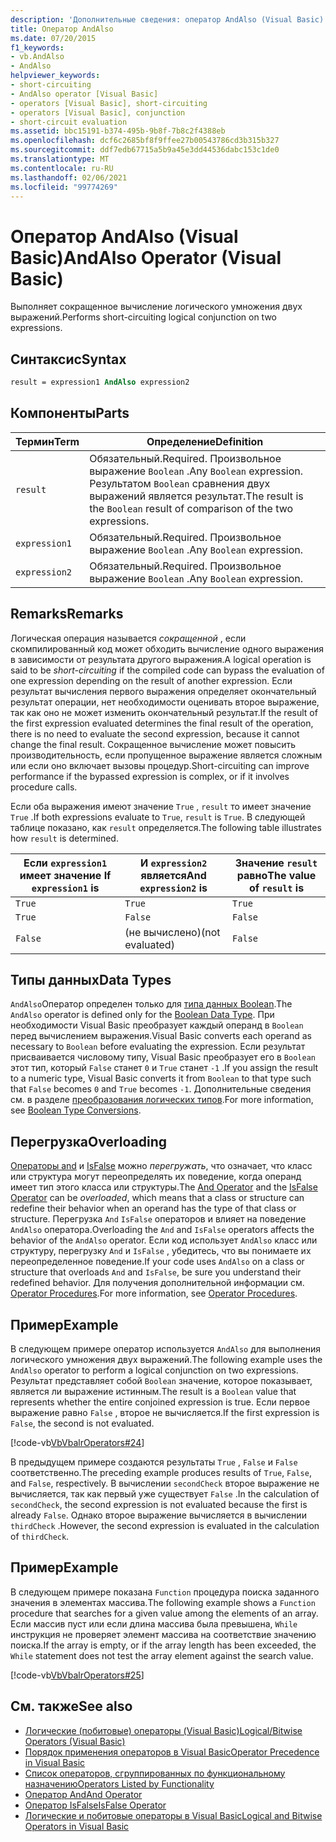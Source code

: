 ```yaml
---
description: 'Дополнительные сведения: оператор AndAlso (Visual Basic)'
title: Оператор AndAlso
ms.date: 07/20/2015
f1_keywords:
- vb.AndAlso
- AndAlso
helpviewer_keywords:
- short-circuiting
- AndAlso operator [Visual Basic]
- operators [Visual Basic], short-circuiting
- operators [Visual Basic], conjunction
- short-circuit evaluation
ms.assetid: bbc15191-b374-495b-9b8f-7b8c2f4388eb
ms.openlocfilehash: dcf6c2685bf8f9ffee27b00543786cd3b315b327
ms.sourcegitcommit: ddf7edb67715a5b9a45e3dd44536dabc153c1de0
ms.translationtype: MT
ms.contentlocale: ru-RU
ms.lasthandoff: 02/06/2021
ms.locfileid: "99774269"
---
```

# <a name="andalso-operator-visual-basic"></a><span data-ttu-id="0af97-103">Оператор AndAlso (Visual Basic)</span><span class="sxs-lookup"><span data-stu-id="0af97-103">AndAlso Operator (Visual Basic)</span></span>

<span data-ttu-id="0af97-104">Выполняет сокращенное вычисление логического умножения двух выражений.</span><span class="sxs-lookup"><span data-stu-id="0af97-104">Performs short-circuiting logical conjunction on two expressions.</span></span>  
  
## <a name="syntax"></a><span data-ttu-id="0af97-105">Синтаксис</span><span class="sxs-lookup"><span data-stu-id="0af97-105">Syntax</span></span>  
  
```vb
result = expression1 AndAlso expression2  
```  
  
## <a name="parts"></a><span data-ttu-id="0af97-106">Компоненты</span><span class="sxs-lookup"><span data-stu-id="0af97-106">Parts</span></span>  
  
|<span data-ttu-id="0af97-107">Термин</span><span class="sxs-lookup"><span data-stu-id="0af97-107">Term</span></span>|<span data-ttu-id="0af97-108">Определение</span><span class="sxs-lookup"><span data-stu-id="0af97-108">Definition</span></span>|  
|---|---|  
|`result`|<span data-ttu-id="0af97-109">Обязательный.</span><span class="sxs-lookup"><span data-stu-id="0af97-109">Required.</span></span> <span data-ttu-id="0af97-110">Произвольное выражение `Boolean` .</span><span class="sxs-lookup"><span data-stu-id="0af97-110">Any `Boolean` expression.</span></span> <span data-ttu-id="0af97-111">Результатом `Boolean` сравнения двух выражений является результат.</span><span class="sxs-lookup"><span data-stu-id="0af97-111">The result is the `Boolean` result of comparison of the two expressions.</span></span>|  
|`expression1`|<span data-ttu-id="0af97-112">Обязательный.</span><span class="sxs-lookup"><span data-stu-id="0af97-112">Required.</span></span> <span data-ttu-id="0af97-113">Произвольное выражение `Boolean` .</span><span class="sxs-lookup"><span data-stu-id="0af97-113">Any `Boolean` expression.</span></span>|  
|`expression2`|<span data-ttu-id="0af97-114">Обязательный.</span><span class="sxs-lookup"><span data-stu-id="0af97-114">Required.</span></span> <span data-ttu-id="0af97-115">Произвольное выражение `Boolean` .</span><span class="sxs-lookup"><span data-stu-id="0af97-115">Any `Boolean` expression.</span></span>|  
  
## <a name="remarks"></a><span data-ttu-id="0af97-116">Remarks</span><span class="sxs-lookup"><span data-stu-id="0af97-116">Remarks</span></span>  

 <span data-ttu-id="0af97-117">Логическая операция называется *сокращенной* , если скомпилированный код может обходить вычисление одного выражения в зависимости от результата другого выражения.</span><span class="sxs-lookup"><span data-stu-id="0af97-117">A logical operation is said to be *short-circuiting* if the compiled code can bypass the evaluation of one expression depending on the result of another expression.</span></span> <span data-ttu-id="0af97-118">Если результат вычисления первого выражения определяет окончательный результат операции, нет необходимости оценивать второе выражение, так как оно не может изменить окончательный результат.</span><span class="sxs-lookup"><span data-stu-id="0af97-118">If the result of the first expression evaluated determines the final result of the operation, there is no need to evaluate the second expression, because it cannot change the final result.</span></span> <span data-ttu-id="0af97-119">Сокращенное вычисление может повысить производительность, если пропущенное выражение является сложным или если оно включает вызовы процедур.</span><span class="sxs-lookup"><span data-stu-id="0af97-119">Short-circuiting can improve performance if the bypassed expression is complex, or if it involves procedure calls.</span></span>  
  
 <span data-ttu-id="0af97-120">Если оба выражения имеют значение `True` , `result` то имеет значение `True` .</span><span class="sxs-lookup"><span data-stu-id="0af97-120">If both expressions evaluate to `True`, `result` is `True`.</span></span> <span data-ttu-id="0af97-121">В следующей таблице показано, как `result` определяется.</span><span class="sxs-lookup"><span data-stu-id="0af97-121">The following table illustrates how `result` is determined.</span></span>  
  
|<span data-ttu-id="0af97-122">Если `expression1` имеет значение </span><span class="sxs-lookup"><span data-stu-id="0af97-122">If `expression1` is</span></span>|<span data-ttu-id="0af97-123">И `expression2` является</span><span class="sxs-lookup"><span data-stu-id="0af97-123">And `expression2` is</span></span>|<span data-ttu-id="0af97-124">Значение `result` равно</span><span class="sxs-lookup"><span data-stu-id="0af97-124">The value of `result` is</span></span>|  
|---|---|---|  
|`True`|`True`|`True`|  
|`True`|`False`|`False`|  
|`False`|<span data-ttu-id="0af97-125">(не вычислено)</span><span class="sxs-lookup"><span data-stu-id="0af97-125">(not evaluated)</span></span>|`False`|  
  
## <a name="data-types"></a><span data-ttu-id="0af97-126">Типы данных</span><span class="sxs-lookup"><span data-stu-id="0af97-126">Data Types</span></span>  

 <span data-ttu-id="0af97-127">`AndAlso`Оператор определен только для [типа данных Boolean](../data-types/boolean-data-type.md).</span><span class="sxs-lookup"><span data-stu-id="0af97-127">The `AndAlso` operator is defined only for the [Boolean Data Type](../data-types/boolean-data-type.md).</span></span> <span data-ttu-id="0af97-128">При необходимости Visual Basic преобразует каждый операнд в `Boolean` перед вычислением выражения.</span><span class="sxs-lookup"><span data-stu-id="0af97-128">Visual Basic converts each operand as necessary to `Boolean` before evaluating the expression.</span></span> <span data-ttu-id="0af97-129">Если результат присваивается числовому типу, Visual Basic преобразует его в `Boolean` этот тип, который `False` станет `0` и `True` станет `-1` .</span><span class="sxs-lookup"><span data-stu-id="0af97-129">If you assign the result to a numeric type, Visual Basic converts it from `Boolean` to that type such that `False` becomes `0` and `True` becomes `-1`.</span></span>
<span data-ttu-id="0af97-130">Дополнительные сведения см. в разделе [преобразования логических типов](../data-types/boolean-data-type.md#type-conversions).</span><span class="sxs-lookup"><span data-stu-id="0af97-130">For more information, see [Boolean Type Conversions](../data-types/boolean-data-type.md#type-conversions).</span></span>
  
## <a name="overloading"></a><span data-ttu-id="0af97-131">Перегрузка</span><span class="sxs-lookup"><span data-stu-id="0af97-131">Overloading</span></span>  

 <span data-ttu-id="0af97-132">[Операторы and](and-operator.md) и [IsFalse](isfalse-operator.md) можно *перегружать*, что означает, что класс или структура могут переопределять их поведение, когда операнд имеет тип этого класса или структуры.</span><span class="sxs-lookup"><span data-stu-id="0af97-132">The [And Operator](and-operator.md) and the [IsFalse Operator](isfalse-operator.md) can be *overloaded*, which means that a class or structure can redefine their behavior when an operand has the type of that class or structure.</span></span> <span data-ttu-id="0af97-133">Перегрузка `And` `IsFalse` операторов и влияет на поведение `AndAlso` оператора.</span><span class="sxs-lookup"><span data-stu-id="0af97-133">Overloading the `And` and `IsFalse` operators affects the behavior of the `AndAlso` operator.</span></span> <span data-ttu-id="0af97-134">Если код использует `AndAlso` класс или структуру, перегрузку `And` и `IsFalse` , убедитесь, что вы понимаете их переопределенное поведение.</span><span class="sxs-lookup"><span data-stu-id="0af97-134">If your code uses `AndAlso` on a class or structure that overloads `And` and `IsFalse`, be sure you understand their redefined behavior.</span></span> <span data-ttu-id="0af97-135">Для получения дополнительной информации см. [Operator Procedures](../../programming-guide/language-features/procedures/operator-procedures.md).</span><span class="sxs-lookup"><span data-stu-id="0af97-135">For more information, see [Operator Procedures](../../programming-guide/language-features/procedures/operator-procedures.md).</span></span>  
  
## <a name="example"></a><span data-ttu-id="0af97-136">Пример</span><span class="sxs-lookup"><span data-stu-id="0af97-136">Example</span></span>  

 <span data-ttu-id="0af97-137">В следующем примере оператор используется `AndAlso` для выполнения логического умножения двух выражений.</span><span class="sxs-lookup"><span data-stu-id="0af97-137">The following example uses the `AndAlso` operator to perform a logical conjunction on two expressions.</span></span> <span data-ttu-id="0af97-138">Результат представляет собой `Boolean` значение, которое показывает, является ли выражение истинным.</span><span class="sxs-lookup"><span data-stu-id="0af97-138">The result is a `Boolean` value that represents whether the entire conjoined expression is true.</span></span> <span data-ttu-id="0af97-139">Если первое выражение равно `False` , второе не вычисляется.</span><span class="sxs-lookup"><span data-stu-id="0af97-139">If the first expression is `False`, the second is not evaluated.</span></span>  
  
 [!code-vb[VbVbalrOperators#24](~/samples/snippets/visualbasic/VS_Snippets_VBCSharp/VbVbalrOperators/VB/Class1.vb#24)]  
  
 <span data-ttu-id="0af97-140">В предыдущем примере создаются результаты `True` , `False` и `False` соответственно.</span><span class="sxs-lookup"><span data-stu-id="0af97-140">The preceding example produces results of `True`, `False`, and `False`, respectively.</span></span> <span data-ttu-id="0af97-141">В вычислении `secondCheck` второе выражение не вычисляется, так как первый уже существует `False` .</span><span class="sxs-lookup"><span data-stu-id="0af97-141">In the calculation of `secondCheck`, the second expression is not evaluated because the first is already `False`.</span></span> <span data-ttu-id="0af97-142">Однако второе выражение вычисляется в вычислении `thirdCheck` .</span><span class="sxs-lookup"><span data-stu-id="0af97-142">However, the second expression is evaluated in the calculation of `thirdCheck`.</span></span>  
  
## <a name="example"></a><span data-ttu-id="0af97-143">Пример</span><span class="sxs-lookup"><span data-stu-id="0af97-143">Example</span></span>  

 <span data-ttu-id="0af97-144">В следующем примере показана `Function` процедура поиска заданного значения в элементах массива.</span><span class="sxs-lookup"><span data-stu-id="0af97-144">The following example shows a `Function` procedure that searches for a given value among the elements of an array.</span></span> <span data-ttu-id="0af97-145">Если массив пуст или если длина массива была превышена, `While` инструкция не проверяет элемент массива на соответствие значению поиска.</span><span class="sxs-lookup"><span data-stu-id="0af97-145">If the array is empty, or if the array length has been exceeded, the `While` statement does not test the array element against the search value.</span></span>  
  
 [!code-vb[VbVbalrOperators#25](~/samples/snippets/visualbasic/VS_Snippets_VBCSharp/VbVbalrOperators/VB/Class1.vb#25)]  
  
## <a name="see-also"></a><span data-ttu-id="0af97-146">См. также</span><span class="sxs-lookup"><span data-stu-id="0af97-146">See also</span></span>

- [<span data-ttu-id="0af97-147">Логические (побитовые) операторы (Visual Basic)</span><span class="sxs-lookup"><span data-stu-id="0af97-147">Logical/Bitwise Operators (Visual Basic)</span></span>](logical-bitwise-operators.md)
- [<span data-ttu-id="0af97-148">Порядок применения операторов в Visual Basic</span><span class="sxs-lookup"><span data-stu-id="0af97-148">Operator Precedence in Visual Basic</span></span>](operator-precedence.md)
- [<span data-ttu-id="0af97-149">Список операторов, сгруппированных по функциональному назначению</span><span class="sxs-lookup"><span data-stu-id="0af97-149">Operators Listed by Functionality</span></span>](operators-listed-by-functionality.md)
- [<span data-ttu-id="0af97-150">Оператор And</span><span class="sxs-lookup"><span data-stu-id="0af97-150">And Operator</span></span>](and-operator.md)
- [<span data-ttu-id="0af97-151">Оператор IsFalse</span><span class="sxs-lookup"><span data-stu-id="0af97-151">IsFalse Operator</span></span>](isfalse-operator.md)
- [<span data-ttu-id="0af97-152">Логические и побитовые операторы в Visual Basic</span><span class="sxs-lookup"><span data-stu-id="0af97-152">Logical and Bitwise Operators in Visual Basic</span></span>](../../programming-guide/language-features/operators-and-expressions/logical-and-bitwise-operators.md)
